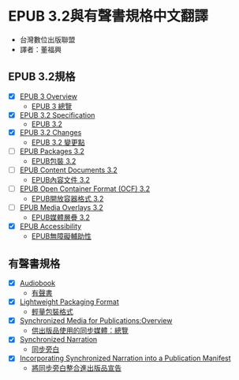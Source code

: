 # EPUB 3.2與有聲書規格中文翻譯

- 台灣數位出版聯盟
- 譯者：董福興

## EPUB 3.2規格

- [x]  [EPUB 3 Overview](https://www.w3.org/publishing/epub3/epub-overview.html)
    - [EPUB 3 總覽](https://bobbytung.github.io/EPUB32forTC/HTML/epub-overview.html)
- [x]  [EPUB 3.2 Specification](https://www.w3.org/publishing/epub3/epub-spec.html)
    - [EPUB 3.2](https://bobbytung.github.io/EPUB32forTC/HTML/epub-spec.html)
- [x]  [EPUB 3.2 Changes](https://www.w3.org/publishing/epub3/epub-changes.html)
    - [EPUB 3.2 變更點](https://bobbytung.github.io/EPUB32forTC/HTML/epub-changes.html)
- [ ]  [EPUB Packages 3.2](https://www.w3.org/publishing/epub3/epub-packages.html)
    - [EPUB包裝 3.2](https://bobbytung.github.io/EPUB32forTC/HTML/epub-packages.html)
- [ ]  [EPUB Content Documents 3.2](https://www.w3.org/publishing/epub3/epub-contentdocs.html)
    - [EPUB內容文件 3.2](https://bobbytung.github.io/EPUB32forTC/HTML/epub-contentdocs.html)
- [ ]  [EPUB Open Container Format (OCF) 3.2](https://www.w3.org/publishing/epub3/epub-ocf.html)
    - [EPUB開放容器格式 3.2](https://bobbytung.github.io/EPUB32forTC/HTML/epub-ocf.html)
- [ ]  [EPUB Media Overlays 3.2](https://www.w3.org/publishing/epub3/epub-mediaoverlays.html)
    - [EPUB媒體層疊 3.2](https://bobbytung.github.io/EPUB32forTC/HTML/epub-mediaoverlays.html)
- [x]  [EPUB Accessibility](https://www.w3.org/Submission/epub-a11y/)
    - [EPUB無障礙輔助性](https://bobbytung.github.io/EPUB32forTC/HTML/epub-accessibility.html)

## 有聲書規格

- [x]  [Audiobook](https://www.w3.org/TR/audiobooks/)
    - [有聲書](https://bobbytung.github.io/EPUB32forTC/HTML/audiobooks.html)
- [x]  [Lightweight Packaging Format](https://www.w3.org/TR/lpf/)
    - [輕量包裝格式](https://bobbytung.github.io/EPUB32forTC/HTML/lpf.html)
- [x]  [Synchronized Media for Publications:Overview](https://w3c.github.io/sync-media-pub/)
    - [供出版品使用的同步媒體：總覽](https://bobbytung.github.io/EPUB32forTC/HTML/synchronized-media-for-publications.html)
- [x]  [Synchronized Narration](https://w3c.github.io/sync-media-pub/synchronized-narration.html)
    - [同步旁白](https://bobbytung.github.io/EPUB32forTC/HTML/synchronized-narration.html)
- [x]  [Incorporating Synchronized Narration into a Publication Manifest](https://w3c.github.io/sync-media-pub/incorporating-synchronized-narration)
    - [將同步旁白整合進出版品宣告](https://bobbytung.github.io/EPUB32forTC/HTML/incorporating-synchronized-narration.html)
